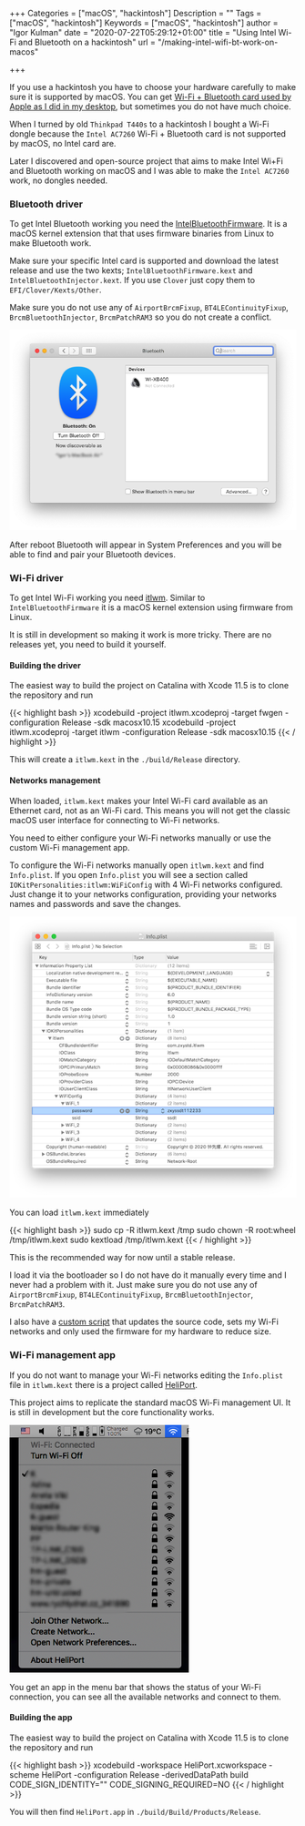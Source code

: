 +++
Categories = ["macOS", "hackintosh"]
Description = ""
Tags = ["macOS", "hackintosh"]
Keywords = ["macOS", "hackintosh"]
author = "Igor Kulman"
date = "2020-07-22T05:29:12+01:00"
title = "Using Intel Wi-Fi and Bluetooth on a hackintosh"
url = "/making-intel-wifi-bt-work-on-macos"

+++

If you use a hackintosh you have to choose your hardware carefully to make sure it is supported by macOS. You can get [Wi-Fi + Bluetooth card used by Apple as I did in my desktop](/adding-wifi-and-bluetooth-for-apple-features-to-hackintosh/), but sometimes you do not have much choice. 

When I turned by old `Thinkpad T440s` to a hackintosh I bought a Wi-Fi dongle because the `Intel AC7260` Wi-Fi + Bluetooth card is not supported by macOS, no Intel card are. 

Later I discovered and open-source project that aims to make Intel Wi+Fi and Bluetooth working on macOS and I was able to make the `Intel AC7260` work, no dongles needed.

### Bluetooth driver

To get Intel Bluetooth working you need the [IntelBluetoothFirmware](https://github.com/OpenIntelWireless/IntelBluetoothFirmware). It is a macOS kernel extension that that uses firmware binaries from Linux to make Bluetooth work.

Make sure your specific Intel card is supported and download the latest release and use the two kexts; `IntelBluetoothFirmware.kext` and `IntelBluetoothInjector.kext`. If you use `Clover` just copy them to `EFI/Clover/Kexts/Other`.

Make sure you do not use any of `AirportBrcmFixup`, `BT4LEContinuityFixup`, `BrcmBluetoothInjector`, `BrcmPatchRAM3` so you do not create a conflict.

![Bluetooth appearing in System Preferences](BT.png)

After reboot Bluetooth will appear in System Preferences and you will be able to find and pair your Bluetooth devices.

### Wi-Fi driver

To get Intel Wi-Fi working you need [itlwm](https://github.com/OpenIntelWireless/itlwm). Similar to `IntelBluetoothFirmware` it is a macOS kernel extension using firmware from Linux. 

It is still in development so making it work is more tricky. There are no releases yet, you need to build it yourself.

<!--more-->

#### Building the driver

The easiest way to build the project on Catalina with Xcode 11.5 is to clone the repository and run

{{< highlight bash >}}
xcodebuild -project itlwm.xcodeproj -target fwgen -configuration Release -sdk macosx10.15
xcodebuild -project itlwm.xcodeproj -target itlwm -configuration Release -sdk macosx10.15
{{< / highlight >}}

This will create a `itlwm.kext` in the `./build/Release` directory.

#### Networks management

When loaded, `itlwm.kext` makes your Intel Wi-Fi card available as an Ethernet card, not as an Wi-Fi card. This means you will not get the classic macOS user interface for connecting to Wi-Fi networks. 

You need to either configure your Wi-Fi networks manually or use the custom Wi-Fi management app.

To configure the Wi-Fi networks manually open `itlwm.kext` and find `Info.plist`. If you open `Info.plist` you will see a section called `IOKitPersonalities:itlwm:WiFiConfig` with 4 Wi-Fi networks configured. Just change it to your networks configuration, providing your networks names and passwords and save the changes.

![Manual network configuration](itlwm_manual.png)

You can load `itlwm.kext` immediately

{{< highlight bash >}}
sudo cp -R itlwm.kext /tmp
sudo chown -R root:wheel /tmp/itlwm.kext
sudo kextload /tmp/itlwm.kext
{{< / highlight >}}

This is the recommended way for now until a stable release. 

I load it via the bootloader so I do not have do it manually every time and I never had a problem with it. Just make sure you do not use any of `AirportBrcmFixup`, `BT4LEContinuityFixup`, `BrcmBluetoothInjector`, `BrcmPatchRAM3`.

I also have a [custom script](https://github.com/OpenIntelWireless/itlwm/issues/158#issuecomment-653849705) that updates the source code, sets my Wi-Fi networks and only used the firmware for my hardware to reduce size.

### Wi-Fi management app

If you do not want to manage your Wi-Fi networks editing the `Info.plist` file in `itlwm.kext` there is a project called [HeliPort](https://github.com/OpenIntelWireless/HeliPort).

This project aims to replicate the standard macOS Wi-Fi management UI. It is still in development but the core functionality works. 

![HeliPort features](HeliPort.png)

You get an app in the menu bar that shows the status of your Wi-Fi connection, you can see all the available networks and connect to them.

#### Building the app

The easiest way to build the project on Catalina with Xcode 11.5 is to clone the repository and run

{{< highlight bash >}}
xcodebuild -workspace HeliPort.xcworkspace -scheme HeliPort -configuration Release -derivedDataPath build CODE_SIGN_IDENTITY="" CODE_SIGNING_REQUIRED=NO
{{< / highlight >}}

You will then find `HeliPort.app` in `./build/Build/Products/Release`.